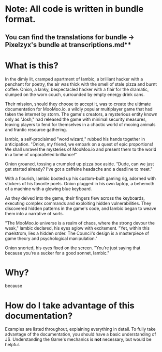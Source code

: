 # **Note: All code is written in bundle format.**
## You can find the translations for bundle -> Pixelzyx's bundle at transcriptions.md**

# What is this?
In the dimly lit, cramped apartment of Iambic, a brilliant hacker with a penchant for poetry, the air was thick with the smell of stale pizza and burnt coffee. Onion, a lanky, bespectacled hacker with a flair for the dramatic, slumped on the worn couch, surrounded by empty energy drink cans.

Their mission, should they choose to accept it, was to create the ultimate documentation for MooMoo.io, a wildly popular multiplayer game that had taken the internet by storm. The game's creators, a mysterious entity known only as "Josh," had released the game with minimal security measures, leaving players to fend for themselves in a chaotic world of mooing animals and frantic resource gathering.

Iambic, a self-proclaimed "word wizard," rubbed his hands together in anticipation. "Onion, my friend, we embark on a quest of epic proportions! We shall unravel the mysteries of MooMoo.io and present them to the world in a tome of unparalleled brilliance!"

Onion groaned, tossing a crumpled up pizza box aside. "Dude, can we just get started already? I've got a caffeine headache and a deadline to meet."

With a flourish, Iambic booted up his custom-built gaming rig, adorned with stickers of his favorite poets. Onion plugged in his own laptop, a behemoth of a machine with a glowing blue keyboard.

As they delved into the game, their fingers flew across the keyboards, executing complex commands and exploiting hidden vulnerabilities. They discovered hidden patterns in the game's code, and Iambic began to weave them into a narrative of sorts.

"The MooMoo.io universe is a realm of chaos, where the strong devour the weak," Iambic declared, his eyes aglow with excitement. "Yet, within this maelstrom, lies a hidden order. The Council's design is a masterpiece of game theory and psychological manipulation."

Onion snorted, his eyes fixed on the screen. "You're just saying that because you're a sucker for a good sonnet, Iambic."

# Why?
because

# How do I take advantage of this documentation?
Examples are listed throughout, explaining everything in detail.
To fully take advantage of the documentation, you should have a basic understanding of JS. Understanding the Game's mechanics is **not** necessary, but would be helpful.
